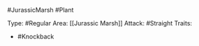 #JurassicMarsh #Plant 

Type: #Regular 
Area: [[Jurassic Marsh]]
Attack: #Straight
Traits:
- #Knockback